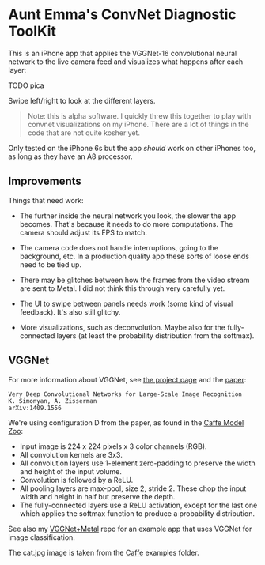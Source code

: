 # Aunt Emma's ConvNet Diagnostic ToolKit 

This is an iPhone app that applies the VGGNet-16 convolutional neural network to the live camera feed and visualizes what happens after each layer:

TODO pica

Swipe left/right to look at the different layers.

> Note: this is alpha software. I quickly threw this together to play with convnet visualizations on my iPhone. There are a lot of things in the code that are not quite kosher yet.

Only tested on the iPhone 6s but the app *should* work on other iPhones too, as long as they have an A8 processor.

## Improvements

Things that need work:

- The further inside the neural network you look, the slower the app becomes. That's because it needs to do more computations. The camera should adjust its FPS to match.

- The camera code does not handle interruptions, going to the background, etc. In a production quality app these sorts of loose ends need to be tied up.

- There may be glitches between how the frames from the video stream are sent to Metal. I did not think this through very carefully yet.

- The UI to swipe between panels needs work (some kind of visual feedback). It's also still glitchy.

- More visualizations, such as deconvolution. Maybe also for the fully-connected layers (at least the probability distribution from the softmax).

## VGGNet

For more information about VGGNet, see [the project page](http://www.robots.ox.ac.uk/~vgg/research/very_deep/) and the [paper](http://arxiv.org/pdf/1409.1556):
  
    Very Deep Convolutional Networks for Large-Scale Image Recognition
    K. Simonyan, A. Zisserman
    arXiv:1409.1556

We're using configuration D from the paper, as found in the [Caffe Model Zoo](https://github.com/BVLC/caffe/wiki/Model-Zoo):
  
- Input image is 224 x 224 pixels x 3 color channels (RGB).
- All convolution kernels are 3x3.
- All convolution layers use 1-element zero-padding to preserve the width and height of the input volume.
- Convolution is followed by a ReLU.
- All pooling layers are max-pool, size 2, stride 2. These chop the input width and height in half but preserve the depth.
- The fully-connected layers use a ReLU activation, except for the last one which applies the softmax function to produce a probability distribution.

See also my [VGGNet+Metal](https://github.com/hollance/VGGNet-Metal) repo for an example app that uses VGGNet for image classification.

The cat.jpg image is taken from the [Caffe](https://github.com/BVLC/caffe) examples folder.

